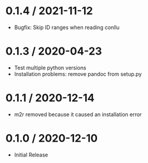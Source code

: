 # 0.1.4 / 2021-11-12

  * Bugfix: Skip ID ranges when reading conllu

# 0.1.3 / 2020-04-23

  * Test multiple python versions
  * Installation problems: remove pandoc from setup.py

# 0.1.1 / 2020-12-14

  * m2r removed because it caused an installation error

# 0.1.0 / 2020-12-10

  * Initial Release

